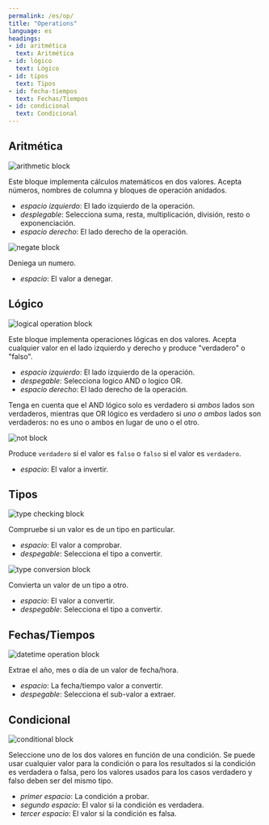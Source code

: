 ```yaml
---
permalink: /es/op/
title: "Operations"
language: es
headings:
- id: aritmética
  text: Aritmética
- id: lógico
  text: Lógico
- id: tipos
  text: Tipos
- id: fecha-tiempos
  text: Fechas/Tiempos
- id: condicional
  text: Condicional
---
```


## Aritmética

<img class="block" src="{{page.permalink | append: 'arithmetic.svg' | relative_url}}" alt="arithmetic block"/>

Este bloque implementa cálculos matemáticos en dos valores.
Acepta números, nombres de columna y bloques de operación anidados.

- *espacio izquierdo*: El lado izquierdo de la operación.
- *desplegable*: Selecciona suma, resta, multiplicación, división, resto o exponenciación.
- *espacio derecho*: El lado derecho de la operación.

<img class="block" src="{{page.permalink | append: 'negate.svg' | relative_url}}" alt="negate block"/>

Deniega un numero.

- *espacio*: El valor a denegar.

## Lógico

<img class="block" src="{{page.permalink | append: 'logical_op.svg' | relative_url}}" alt="logical operation block"/>

Este bloque implementa operaciones lógicas en dos valores.
Acepta cualquier valor en el lado izquierdo y derecho
y produce "verdadero" o "falso".

- *espacio izquierdo*: El lado izquierdo de la operación.
- *despegable*: Selecciona logico AND o logico OR.
- *espacio derecho*: El lado derecho de la operación.

Tenga en cuenta que el AND lógico solo es verdadero si *ambos* lados son verdaderos, mientras que OR lógico es verdadero si *uno o ambos* lados son verdaderos: no es uno o ambos en lugar de uno o el otro.

<img class="block" src="{{page.permalink | append: 'not.svg' | relative_url}}" alt="not block"/>

Produce `verdadero` si el valor es `falso` o `falso` si el valor es `verdadero`.

- *espacio*: El valor a invertir.

## Tipos

<img class="block" src="{{page.permalink | append: 'type_check.svg' | relative_url}}" alt="type checking block"/>

Compruebe si un valor es de un tipo en particular.

- *espacio*: El valor a comprobar.
- *despegable*: Selecciona el tipo a convertir.

<img class="block" src="{{page.permalink | append: 'type_convert.svg' | relative_url}}" alt="type conversion block"/>

Convierta un valor de un tipo a otro.

- *espacio*: El valor a convertir.
- *despegable*: Selecciona el tipo a convertir.

## Fechas/Tiempos

<img class="block" src="{{page.permalink | append: 'datetime_op.svg' | relative_url}}" alt="datetime operation block"/>

Extrae el año, mes o día de un valor de fecha/hora.

- *espacio*: La fecha/tiempo valor a convertir.
- *despegable*: Selecciona el sub-valor a extraer.

## Condicional

<img class="block" src="{{page.permalink | append: 'conditional.svg' | relative_url}}" alt="conditional block"/>

Seleccione uno de los dos valores en función de una condición.
Se puede usar cualquier valor para la condición o para los resultados si la condición es verdadera o falsa,
pero los valores usados para los casos verdadero y falso deben ser del mismo tipo.

- *primer espacio*: La condición a probar.
- *segundo espacio*: El valor si la condición es verdadera.
- *tercer espacio*: El valor si la condición es falsa.
